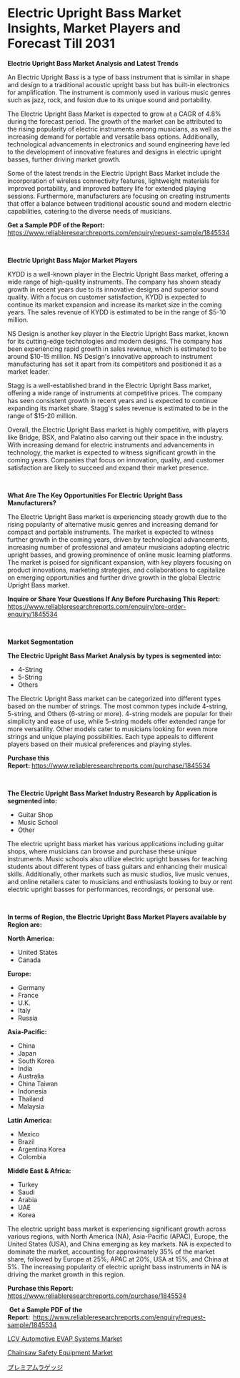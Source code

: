 <p><h1>Electric Upright Bass Market Insights, Market Players and Forecast Till 2031</h1></p><p><strong>Electric Upright Bass Market Analysis and Latest Trends</strong></p>
<p><p>An Electric Upright Bass is a type of bass instrument that is similar in shape and design to a traditional acoustic upright bass but has built-in electronics for amplification. The instrument is commonly used in various music genres such as jazz, rock, and fusion due to its unique sound and portability.</p><p>The Electric Upright Bass Market is expected to grow at a CAGR of 4.8% during the forecast period. The growth of the market can be attributed to the rising popularity of electric instruments among musicians, as well as the increasing demand for portable and versatile bass options. Additionally, technological advancements in electronics and sound engineering have led to the development of innovative features and designs in electric upright basses, further driving market growth.</p><p>Some of the latest trends in the Electric Upright Bass Market include the incorporation of wireless connectivity features, lightweight materials for improved portability, and improved battery life for extended playing sessions. Furthermore, manufacturers are focusing on creating instruments that offer a balance between traditional acoustic sound and modern electric capabilities, catering to the diverse needs of musicians.</p></p>
<p><strong>Get a Sample PDF of the Report:&nbsp;</strong> <a href="https://www.reliableresearchreports.com/enquiry/request-sample/1845534">https://www.reliableresearchreports.com/enquiry/request-sample/1845534</a></p>
<p>&nbsp;</p>
<p><strong>Electric Upright Bass Major Market Players</strong></p>
<p><p>KYDD is a well-known player in the Electric Upright Bass market, offering a wide range of high-quality instruments. The company has shown steady growth in recent years due to its innovative designs and superior sound quality. With a focus on customer satisfaction, KYDD is expected to continue its market expansion and increase its market size in the coming years. The sales revenue of KYDD is estimated to be in the range of $5-10 million.</p><p>NS Design is another key player in the Electric Upright Bass market, known for its cutting-edge technologies and modern designs. The company has been experiencing rapid growth in sales revenue, which is estimated to be around $10-15 million. NS Design's innovative approach to instrument manufacturing has set it apart from its competitors and positioned it as a market leader.</p><p>Stagg is a well-established brand in the Electric Upright Bass market, offering a wide range of instruments at competitive prices. The company has seen consistent growth in recent years and is expected to continue expanding its market share. Stagg's sales revenue is estimated to be in the range of $15-20 million.</p><p>Overall, the Electric Upright Bass market is highly competitive, with players like Bridge, BSX, and Palatino also carving out their space in the industry. With increasing demand for electric instruments and advancements in technology, the market is expected to witness significant growth in the coming years. Companies that focus on innovation, quality, and customer satisfaction are likely to succeed and expand their market presence.</p></p>
<p>&nbsp;</p>
<p><strong>What Are The Key Opportunities For Electric Upright Bass Manufacturers?</strong></p>
<p><p>The Electric Upright Bass market is experiencing steady growth due to the rising popularity of alternative music genres and increasing demand for compact and portable instruments. The market is expected to witness further growth in the coming years, driven by technological advancements, increasing number of professional and amateur musicians adopting electric upright basses, and growing prominence of online music learning platforms. The market is poised for significant expansion, with key players focusing on product innovations, marketing strategies, and collaborations to capitalize on emerging opportunities and further drive growth in the global Electric Upright Bass market.</p></p>
<p><strong>Inquire or Share Your Questions If Any Before Purchasing This Report:</strong> <a href="https://www.reliableresearchreports.com/enquiry/pre-order-enquiry/1845534">https://www.reliableresearchreports.com/enquiry/pre-order-enquiry/1845534</a></p>
<p>&nbsp;</p>
<p><strong>Market Segmentation</strong></p>
<p><strong>The Electric Upright Bass Market Analysis by types is segmented into:</strong></p>
<p><ul><li>4-String</li><li>5-String</li><li>Others</li></ul></p>
<p><p>The Electric Upright Bass market can be categorized into different types based on the number of strings. The most common types include 4-string, 5-string, and Others (6-string or more). 4-string models are popular for their simplicity and ease of use, while 5-string models offer extended range for more versatility. Other models cater to musicians looking for even more strings and unique playing possibilities. Each type appeals to different players based on their musical preferences and playing styles.</p></p>
<p><strong>Purchase this Report:&nbsp;</strong><a href="https://www.reliableresearchreports.com/purchase/1845534">https://www.reliableresearchreports.com/purchase/1845534</a></p>
<p>&nbsp;</p>
<p><strong>The Electric Upright Bass Market Industry Research by Application is segmented into:</strong></p>
<p><ul><li>Guitar Shop</li><li>Music School</li><li>Other</li></ul></p>
<p><p>The electric upright bass market has various applications including guitar shops, where musicians can browse and purchase these unique instruments. Music schools also utilize electric upright basses for teaching students about different types of bass guitars and enhancing their musical skills. Additionally, other markets such as music studios, live music venues, and online retailers cater to musicians and enthusiasts looking to buy or rent electric upright basses for performances, recordings, or personal use.</p></p>
<p>&nbsp;</p>
<p><strong>In terms of Region, the Electric Upright Bass Market Players available by Region are:</strong></p>
<p>
    <p> <strong> North America: </strong>
        <ul>
            <li>United States</li>
            <li>Canada</li>
        </ul>
        </p> 
    <p> <strong> Europe: </strong>
        <ul>
            <li>Germany</li>
            <li>France</li>
            <li>U.K.</li>
            <li>Italy</li>
            <li>Russia</li>
        </ul>
        </p> 
    <p> <strong> Asia-Pacific: </strong>
        <ul>
            <li>China</li>
            <li>Japan</li>
            <li>South Korea</li>
            <li>India</li>
            <li>Australia</li>
            <li>China Taiwan</li>
            <li>Indonesia</li>
            <li>Thailand</li>
            <li>Malaysia</li>
        </ul>
        </p> 
    <p> <strong> Latin America: </strong>
        <ul>
            <li>Mexico</li>
            <li>Brazil</li>
            <li>Argentina Korea</li>
            <li>Colombia</li>
        </ul>
        </p> 
    <p> <strong> Middle East & Africa: </strong>
        <ul>
            <li>Turkey</li>
            <li>Saudi</li>
            <li>Arabia</li>
            <li>UAE</li>
            <li>Korea</li>
        </ul>
    </p>
    </p>
<p><p>The electric upright bass market is experiencing significant growth across various regions, with North America (NA), Asia-Pacific (APAC), Europe, the United States (USA), and China emerging as key markets. NA is expected to dominate the market, accounting for approximately 35% of the market share, followed by Europe at 25%, APAC at 20%, USA at 15%, and China at 5%. The increasing popularity of electric upright bass instruments in NA is driving the market growth in this region.</p></p>
<p><strong>Purchase this Report: </strong><a href="https://www.reliableresearchreports.com/purchase/1845534">https://www.reliableresearchreports.com/purchase/1845534</a></p>
<p>&nbsp;<strong>Get a Sample PDF of the Report:&nbsp;&nbsp;</strong><a href="https://www.reliableresearchreports.com/enquiry/request-sample/1845534">https://www.reliableresearchreports.com/enquiry/request-sample/1845534</a></p>
<p><strong></strong></p>
<p><p><a href="https://sore-arch-6db.notion.site/Decoding-the-LCV-Automotive-EVAP-Systems-Market-A-Deep-Dive-into-the-Latest-Market-Trends-Market-S-805f84a5f63545399ade837435acd5b3">LCV Automotive EVAP Systems Market</a></p><p><a href="https://github.com/ChiragRP21/Market-Research-Report-List-3/blob/main/chainsaw-safety-equipment-market.md">Chainsaw Safety Equipment Market</a></p><p><a href="https://github.com/xemfu2379520/Market-Research-Report-List-1/blob/main/41282395489.md">プレミアムラゲッジ</a></p></p>